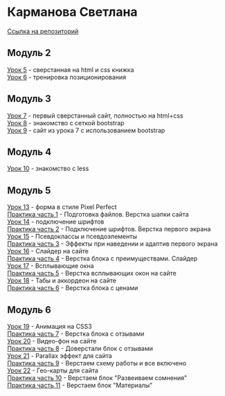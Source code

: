 # Карманова Светлана  
[Ссылка на репозиторий](https://github.com/sskarmanova/sskarmanova.github.io/)  
## Модуль 2  
[Урок 5](https://sskarmanova.github.io/lesson-5/) - сверстанная на html и css книжка  
[Урок 6](https://sskarmanova.github.io/lesson-6/) - тренировка позиционирования  
## Модуль 3  
[Урок 7](https://sskarmanova.github.io/lesson-7/) - первый сверстанный сайт, полностью на html+css  
[Урок 8](https://sskarmanova.github.io/lesson-8/) - знакомство с сеткой bootstrap  
[Урок 9](https://sskarmanova.github.io/lesson-9/) - сайт из урока 7 с использованием bootstrap  
## Модуль 4  
[Урок 10](https://github.com/sskarmanova/sskarmanova.github.io/tree/master/lesson-10/) - знакомство с less   
## Модуль 5
[Урок 13](https://sskarmanova.github.io/lesson-13/) - форма в стиле Pixel Perfect  
[Практика часть 1](https://sskarmanova.github.io/lesson-p1/) - Подготовка файлов. Верстка шапки сайта  
[Урок 14](https://sskarmanova.github.io/lesson-14/) - подключение шрифтов   
[Практика часть 2](https://sskarmanova.github.io/lesson-p2/) - Подключение шрифтов. Верстка первого экрана  
[Урок 15](https://sskarmanova.github.io/lesson-15/) - Псевдоклассы и псевдоэлементы    
[Практика часть 3](https://sskarmanova.github.io/lesson-p3/) - Эффекты при наведении и адаптив первого экрана      
[Урок 16](https://sskarmanova.github.io/lesson-16/) - Слайдер на сайте   
[Практика часть 4](https://sskarmanova.github.io/lesson-p4/) - Верстка блока с преимуществами. Слайдер  
[Урок 17](https://sskarmanova.github.io/lesson-17/) - Всплывающие окна  
[Практика часть 5](https://sskarmanova.github.io/lesson-p5/) - Верстка всплывающих окон на сайте  
[Урок 18](https://sskarmanova.github.io/lesson-18/) - Табы и аккордеон на сайте  
[Практика часть 6](https://sskarmanova.github.io/lesson-p6/) - Верстка блока с ценами  
## Модуль 6
[Урок 19](https://sskarmanova.github.io/lesson-19/) - Анимация на CSS3    
[Практика часть 7](https://sskarmanova.github.io/lesson-p7/) - Верстка блока с отзывами   
[Урок 20](https://sskarmanova.github.io/lesson-20/) - Видео-фон на сайте  
[Практика часть 8](https://sskarmanova.github.io/lesson-p8/) - Доверстали блок с отзывами  
[Урок 21](https://sskarmanova.github.io/lesson-21/) - Parallax эффект для сайта  
[Практика часть 9](https://sskarmanova.github.io/lesson-p9/) - Верстаем схему работы и все включено  
[Урок 22](https://sskarmanova.github.io/lesson-22/) - Гео-карты для сайта  
[Практика часть 10](https://sskarmanova.github.io/lesson-p10/) - Верстаем блок "Развеиваем сомнения"  
[Практика часть 11](https://sskarmanova.github.io/lesson-p11/) - Верстаем блок "Материалы"  
   
